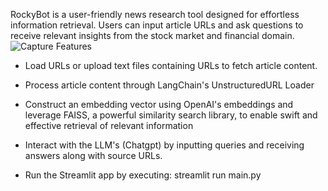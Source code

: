 RockyBot is a user-friendly news research tool designed for effortless information retrieval. Users can input article URLs and ask questions to receive relevant insights from the stock market and financial domain.
![Capture](https://github.com/DarrenDsouza47/News-Research-tool/assets/76101538/541f2d7e-0486-4b7f-809f-888546686062)
Features
- Load URLs or upload text files containing URLs to fetch article content.
- Process article content through LangChain's UnstructuredURL Loader
- Construct an embedding vector using OpenAI's embeddings and leverage FAISS, a powerful similarity search library, to enable swift and effective retrieval of relevant information
- Interact with the LLM's (Chatgpt) by inputting queries and receiving answers along with source URLs.

- Run the Streamlit app by executing:
streamlit run main.py
